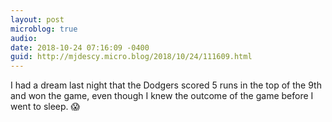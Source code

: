 ```yaml
---
layout: post
microblog: true
audio: 
date: 2018-10-24 07:16:09 -0400
guid: http://mjdescy.micro.blog/2018/10/24/111609.html
---
```

I had a dream last night that the Dodgers scored 5 runs in the top of the 9th and won the game, even though I knew the outcome of the game before I went to sleep. 😱
